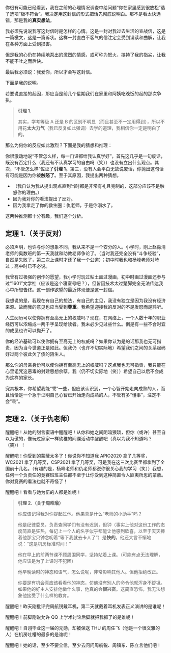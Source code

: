 你很有可能已经看到，我在之前的心理情况调查中给问题“你在家里感到很放松”选了选项“极不符合”。我决定用这封信的形式把话先彻底说明白。那不是看太快选错，那是我的**真实想法**。

我必须先说说我写这封信时是怎样的心情。这是一封对我过去生活的宣战信，这是一篇檄文，这是一篇诉状。这样一封直白不客气的信注定会受到误读和曲解，让我在各种方面上受到损害。

但是我的心仍在持续地泵出的激烈的情感，或可称为怒火，挟持了我的指尖，让我不能不吐之而后快。

最后我必须说：我爱你，所以才会写这封信。

下面是我的说明。

若要说直接的起因，那应当是前几个星期我们在家里和阿姨吃晚饭的起的那次争执。

> **引理 1.**
>
> 其实，学考等级 A 还是 B 的区别不明显（而且甚至不一定用得到），所以不用花**太大力气**（我已反复如此强调）去学的道理，我相信你一定是明白了的。

那么为何你的反应如此激烈？下面是我的猜想和推理：

你很激动地说“不管怎么样，每一门课都给我认真学好”，首先这几乎是一句废话，既没有否定什么（我还有不认真学习的自由吗（笑））也没有立出什么观点。其次，“不管怎么样”佐证了**引理 1**。第三，没有人会平白无故说废话，你抛出这句话有可能是因为你被**触怒了**。至于其原因，我提出两种猜想。

- （我自认为我从提出观点直到当时都是非常有礼且克制的，这部分应该不是触怒你的理由。）
- 因为我对你的看法提出了反对。
- 因为我拿走了你的救生圈：仇老师，于是你溺水了。

这两种推测都十分有趣，我们逐个分析。

## 定理 1.（关于反对）

必须声明，也许与你的想象不同，我从来不是一个安分的人。小学时，刚上赵淼清老师的奥数班的第一天我就和助教老师争论了。（当时我还完全没有“斗争经验”，自然是失败了，第二次上课时才还了我一个公道）；初中时我也和杨峰老师对峙过；高中时已不必说。

我曾有过极强的创作的愿望，我小学时玩过粘土画过漫画，初中时画过漫画还参与过“1601”文学社（应该是这个寝室号吧？），但皆因技术太过蹩脚完全无法传达我心中所想告终。这一创作欲望的最近体现便是这一封信。

我想说的是，我现在有自己的想法，有自己的主见，我没有独立是因为我没有经济来源。故而我的意见也应当受到**尊重**。我希望迎接我的反对的不是发怒而是聆听。

人生阅历可以使你拥有至高无上的权威吗？现在，在网络上，一个人数十年的职业经历可以浓缩成一两千字呈现给读者。我未必少见过些什么。倒是有一些不合时宜的成见也许可以抛开了。

你的经济基础可以使你拥有至高无上的权威吗？如果你认为是的话那我也无可指责，因为当今世道正是如此。但我仍（也许不切实际地）希望我们之间的关系起码好过两个彼此欠了债的陌生人。

那么你的母亲身份可以使你拥有至高无上的权威吗？这点我也无可指责，我只能在心里诅咒这恶毒的封建思想余孽。我（仍不切实际地（笑））希望自己以后不会成为这样的家长。

究其根本，你希望我能“乖”一些，但应该认识到，一个心智开始走向成熟的人，而且恰恰是一个急于证明自己心智已开始走向成熟的人，不管有多“懂事”，注定不会“乖”。















## 定理 2.（关于仇老师）

醒醒吧！从她的甜言蜜语中醒醒吧！从你和她之间阴暗猥琐，但你（或许）甚至自以为傲的，像玩过家家一样幼稚的间谍活动中醒醒吧（真以为我不知道吗？（笑））！

醒醒吧！你受到的蒙蔽太多了！你说你不知道我 APIO2020 拿了几等奖，WC2021 拿了几等奖，CSP2021 拿了几等奖，可是我在这三次比赛里都拿到了全国前十几名。（有趣的是，杨峰老师和仇老师都说你很关心我的学习（笑））我想，任何一个负责任的竞赛班班主任都不至于让你受到这种简直令人匪夷所思的蒙蔽。你对竞赛的看法也就不奇怪了！

醒醒吧！看看与她为伍的人都是谁呢！

> **引理 2.（关于周皓瑜）**
>
> 你应该记得我对你提起过他。他果真是什么“老师的小助手”吗？
>
> 他是纪律委员，负责查同学们有没有迟到，但钟（事实上他对这份工作的态度简直是狂热，每记上一个人的名字似乎都能让他感到欣喜，以至于天天捧着他那宝贝钟念叨着“等下我就去卡人了”）是**快的**。他还大言不惭地说：“这是机房标准时间！”
>
> 他在早上的前两节课不顾周围同学，坚持站着上课。（可能有点无法理解，他应该是为了上课时不犯困）
>
> 他早晚读时的神态和语气，怎么说呢，非常影响其他人。但他拒绝改正。
>
> 你要是有机会真应该看看他的神态，仿佛没有别人的命令他就浑身不舒坦。如果他的好主人安排他做什么事，他真的会**很兴奋**。这简直恐怖，我无法想象他接受了什么样的教育。

醒醒吧！昨天刚批评完周航锐戴耳机，第二天就戴着耳机发表正义演讲的是谁呢！

醒醒吧！前脚刚说允许 QQ 上学术讨论后脚就把我抓了的是谁呢！

醒醒吧！自诩毕业这一届的元勋，却被保送 THU 的周任飞（他是一个很文雅的人）在机房吐槽的最多的是谁呢！

醒醒吧！她的话，至少不要全信，至少去问问周航锐、周镇东、陈立言他们吧！



